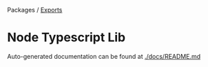Packages / [Exports](modules.md)

# Node Typescript Lib

Auto-generated documentation can be found at [./docs/README.md](./docs/README.md)
